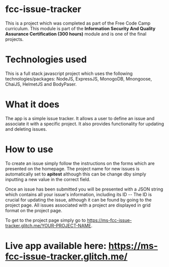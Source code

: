 # fcc-issue-tracker
This is a project which was completed as part of the Free Code Camp curriculum. This module is part of the **Information Security And Quality Assurance Certification (300 hours)** module and is one of the final projects.
# Technologies used
This is a full stack javascript project which uses the following technologies/packages: NodeJS, ExpressJS, MonogoDB, Mnongoose, ChaiJS, HelmetJS and BodyPaser.
# What it does
The app is a simple issue tracker. It allows a user to define an issue and associate it with a specific project. It also provides functionality for updating and deleting issues. 
# How to use
To create an issue simply follow the instructions on the forms which are presented on the homepage. The project name for new issues is automatically set to __apitest__ although this can be change dby simply inputting a new value in the correct field. 

Once an issue has been submitted you will be presented with a JSON string which contains all your issue's information, including its ID -- The ID is crucial for updating the issue, although it can be found by going to the project page. All issues associated with a project are displayed in grid format on the project page.

To get to the project page simply go to https://ms-fcc-issue-tracker.glitch.me/YOUR-PROJECT-NAME.

# Live app available here: https://ms-fcc-issue-tracker.glitch.me/
